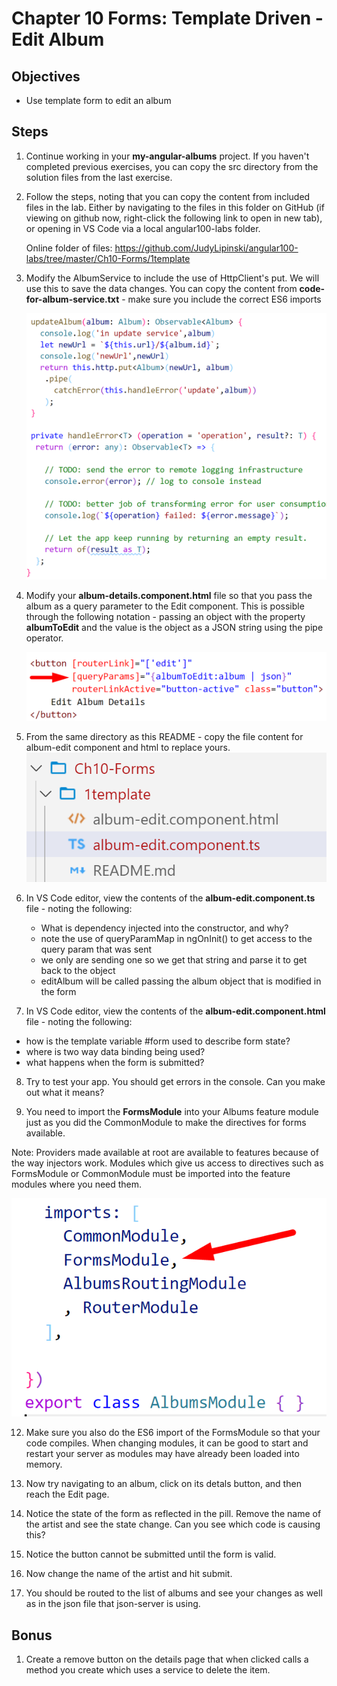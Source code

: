 # Chapter 10 Forms: Template Driven - Edit Album

## Objectives

- Use template form to edit an album

## Steps

1. Continue working in your **my-angular-albums** project. If you haven't completed previous exercises, you can copy the src directory from the solution files from the last exercise.


2. Follow the steps, noting that you can copy the content from included files in the lab. Either by navigating to the files in this folder on GitHub (if viewing on github now, right-click the following link to open in new tab), or opening in VS Code via a local angular100-labs folder.

    Online folder of files:
    https://github.com/JudyLipinski/angular100-labs/tree/master/Ch10-Forms/1template
   
3. Modify the AlbumService to include the use of HttpClient's put. We will use this to save the data changes. You can copy the content from **code-for-album-service.txt** - make sure you include the correct ES6 imports

    ![](../screenshots/1-new-album-servce-methods.png)

4. Modify your **album-details.component.html** file so that you pass the album as a query parameter to the Edit component. This is possible through the following notation - passing an object with the property **albumToEdit** and the value is the object as a JSON string using the pipe operator.

     ![](../screenshots/1-pass-query-params.png)


5. From the same directory as this README - copy the file content for album-edit component and html to replace yours.
   ![](../screenshots/1-copy-edit-files.png)

6. In VS Code editor, view the contents of the **album-edit.component.ts** file - noting the following:
   *  What is dependency injected into the constructor, and why?
   *  note the use of queryParamMap in ngOnInit() to get access to the query param that was sent
   *  we only are sending one so we get that string and parse it to get back to the object
   *  editAlbum will be called passing the album object that is modified in the form

7.  In VS Code editor, view the contents of the **album-edit.component.html** file - noting the following:
   * how is the template variable #form used to describe form state?
   * where is two way data binding being used?
   * what happens when the form is submitted? 

8.  Try to test your app. You should get errors in the console. Can you make out what it means?

9.  You need to import the **FormsModule** into your Albums feature module just as you did the CommonModule to make the directives for forms available.
   
   Note: Providers made available at root are available to features because of the way injectors work. Modules which give us access to directives such as FormsModule or CommonModule must be imported into the feature modules where you need them.

  ![](../screenshots/1-add-import-to-feature-import.png)

12. Make sure you also do the ES6 import of the FormsModule so that your code compiles. When changing modules, it can be good to start and restart your server as modules may have already been loaded into memory.
   
13. Now try navigating to an album, click on its detals button, and then reach the Edit page. 

14. Notice the state of the form as reflected in the pill. Remove the name of the artist and see the state change. Can you see which code is causing this?
    
15. Notice the button cannot be submitted until the form is valid.

16. Now change the name of the artist and hit submit.

17. You should be routed to the list of albums and see your changes as well as in the json file that json-server is using.

## Bonus


1.  Create a remove button on the details page that when clicked calls a method you create which uses a service to delete the item.
